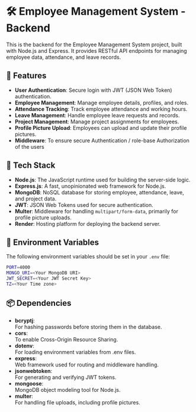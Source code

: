 # 🛠️ Employee Management System - Backend

This is the backend for the Employee Management System project, built with Node.js and Express. It provides RESTful API endpoints for managing employee data, attendance, and leave records.

## 🚀 Features

- **User Authentication**: Secure login with JWT (JSON Web Token) authentication.
- **Employee Management**: Manage employee details, profiles, and roles.
- **Attendance Tracking**: Track employee attendance and working hours.
- **Leave Management**: Handle employee leave requests and records.
- **Project Management**: Manage project assignments for employees.
- **Profile Picture Upload**: Employees can upload and update their profile pictures.
- **Middleware**: To ensure secure Authentication / role-base Authorization of the users

## 🧰 Tech Stack

- **Node.js**: The JavaScript runtime used for building the server-side logic.
- **Express.js**: A fast, unopinionated web framework for Node.js.
- **MongoDB**: NoSQL database for storing employee, attendance, leave, and project data.
- **JWT**: JSON Web Tokens used for secure authentication.
- **Multer**: Middleware for handling `multipart/form-data`, primarily for profile picture uploads.
- **Render**: Hosting platform for deploying the backend server.

## 📂 Environment Variables

The following environment variables should be set in your `.env` file:

```bash
PORT=4000
MONGO_URI=<Your MongoDB URI>
JWT_SECRET=<Your JWT Secret Key>
TZ=<Your Time zone>
```

## 📦 Dependencies

* **bcryptj**:  
 For hashing passwords before storing them in the database.
* **cors**:  
 To enable Cross-Origin Resource Sharing.
* **dotenv**:  
 For loading environment variables from .env files.
* **express**:  
 Web framework used for routing and middleware handling.
* **jsonwebtoken**:  
 For generating and verifying JWT tokens.
* **mongoose**:  
 MongoDB object modeling tool for Node.js.
* **multer**:  
 For handling file uploads, including profile pictures.